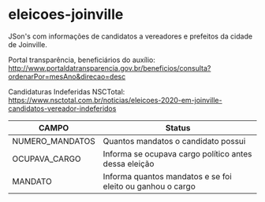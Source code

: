 # eleicoes-joinville
JSon's com informações de candidatos a vereadores e prefeitos da cidade de Joinville.

Portal transparência, beneficiários do auxílio: http://www.portaldatransparencia.gov.br/beneficios/consulta?ordenarPor=mesAno&direcao=desc

Candidaturas Indeferidas NSCTotal: https://www.nsctotal.com.br/noticias/eleicoes-2020-em-joinville-candidatos-vereador-indeferidos

CAMPO           | Status
--------------- | -------------------------------------------------------------
NUMERO_MANDATOS | Quantos mandatos o candidato possui
OCUPAVA_CARGO   | Informa se ocupava cargo político antes dessa eleição
MANDATO         | Informa quantos mandatos e se foi eleito ou ganhou o cargo